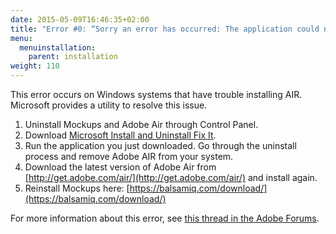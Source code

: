```yaml
---
date: 2015-05-09T16:46:35+02:00
title: "Error #0: “Sorry an error has occurred: The application could not be installed. Try installing it again.”"
menu:
  menuinstallation:
    parent: installation
weight: 110
---
```

This error occurs on Windows systems that have trouble installing AIR. Microsoft provides a utility to resolve this issue.

1.  Uninstall Mockups and Adobe Air through Control Panel.
2.  Download [Microsoft Install and Uninstall Fix It](http://support.microsoft.com/mats/Program_Install_and_Uninstall/en-us).
3.  Run the application you just downloaded. Go through the uninstall process and remove Adobe AIR from your system.
4.  Download the latest version of Adobe Air from [http://get.adobe.com/air/](http://get.adobe.com/air/) and install again.
5.  Reinstall Mockups here: [https://balsamiq.com/download/](https://balsamiq.com/download/)

For more information about this error, see [this thread in the Adobe Forums](http://forums.adobe.com/thread/899180).
